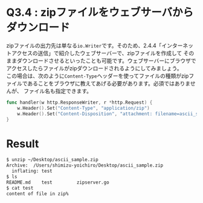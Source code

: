 # Q3.4 : zipファイルをウェブサーバからダウンロード
zipファイルの出力先は単なる`io.Writer`です。そのため、2.4.4「インターネットアクセスの送信」で紹介したウェブサーバーで、zipファイルを作成して
そのままダウンロードさせるといったことも可能です。ウェブサーバーにブラウザでアクセスしたらファイルがzipダウンロードされるようにしてみましょう。  
この場合は、次のように`Content-Type`ヘッダーを使ってファイルの種類がzipファイルであることをブラウザに教えてあげる必要があります。必須ではありませんが、
ファイル名も指定できます。

```go
func handler(w http.ResponseWriter, r *http.Request) {
    w.Header().Set("Content-Type", "application/zip")
    w.Header().Set("Content-Disposition", "attachment: filename=ascii_sample.zip")
}
```


# Result

```bash
$ unzip ~/Desktop/ascii_sample.zip
Archive:  /Users/shimizu-yoichiro/Desktop/ascii_sample.zip
  inflating: test
$ ls
README.md    test         zipserver.go
$ cat test
content of file in zip%
```
